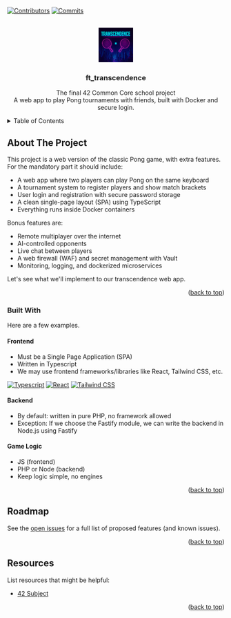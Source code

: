 <a id="readme-top"></a>


[![Contributors][contributors-shield]][contributors-url]
[![Commits][commits-shield]][commits-url]

<!-- PROJECT LOGO -->
<br />
<div align="center">
  <a href="https://github.com/RubenPin90/ft_transcendence">
    <img src="resources/transcendence_logo.png" alt="Logo" width="80" height="80">
  </a>

  <h3 align="center">ft_transcendence</h3>

  <p align="center">
    The final 42 Common Core school project
    <br />
    A web app to play Pong tournaments with friends, built with Docker and secure login.
  </p>
</div>

<!-- TABLE OF CONTENTS -->
<details>
  <summary>Table of Contents</summary>
  <ol>
    <li>
      <a href="#about-the-project">About The Project</a></li>
      <li><a href="#built-with">Built With</a></li>
      <!-- <ul>
      </ul>
    <li>
      <a href="#getting-started">Getting Started</a>
      <ul>
        <li><a href="#prerequisites">Prerequisites</a></li>
        <li><a href="#installation">Installation</a></li>
      </ul>
    </li> -->
    <!-- <li><a href="#usage">Usage</a></li> -->
    <li><a href="#roadmap">Roadmap</a></li>
    <!-- <li><a href="#contact">Contact</a></li> -->
    <li><a href="#resources">Resources</a></li>
  </ol>
</details>



<!-- ABOUT THE PROJECT -->
## About The Project

<!-- [![Product Name Screen Shot][product-screenshot]](https://example.com) -->

This project is a web version of the classic Pong game, with extra features.  
For the mandatory part it should include:

* A web app where two players can play Pong on the same keyboard
* A tournament system to register players and show match brackets
* User login and registration with secure password storage
* A clean single-page layout (SPA) using TypeScript
* Everything runs inside Docker containers

Bonus features are:
* Remote multiplayer over the internet
* AI-controlled opponents
* Live chat between players
* A web firewall (WAF) and secret management with Vault
* Monitoring, logging, and dockerized microservices

Let's see what we'll implement to our transcendence web app.

<p align="right">(<a href="#readme-top">back to top</a>)</p>



### Built With

Here are a few examples.

#### Frontend
  * Must be a Single Page Application (SPA)
  * Written in Typescript
  * We may use frontend frameworks/libraries like React, Tailwind CSS, etc.

[![Typescript][Typescript]][Typescript-url]  [![React][React.js]][React-url]  [![Tailwind CSS][TailwindCSS]][TailwindCSS-url]

#### Backend
  * By default: written in pure PHP, no framework allowed
  * Exception: If we choose the Fastify module, we can write the backend in Node.js using Fastify

#### Game Logic	
  * JS (frontend)
  * PHP or Node (backend)	
  * Keep logic simple, no engines

<p align="right">(<a href="#readme-top">back to top</a>)</p>


<!-- ROADMAP -->
## Roadmap

See the [open issues](https://github.com/RubenPin90/ft_transcendence/issues) for a full list of proposed features (and known issues).

<p align="right">(<a href="#readme-top">back to top</a>)</p>

<!-- CONTACT
## Contact

Your Name - [@your_twitter](https://twitter.com/your_username) - email@example.com

Project Link: [https://github.com/your_username/repo_name](https://github.com/your_username/repo_name)

<p align="right">(<a href="#readme-top">back to top</a>)</p> -->



<!-- ACKNOWLEDGMENTS -->
## Resources

List resources that might be helpful:

* [42 Subject](https://github.com/RubenPin90/ft_transcendence/resources/en.subject_transcendence.pdf)

<p align="right">(<a href="#readme-top">back to top</a>)</p>



<!-- MARKDOWN LINKS & IMAGES -->
<!-- https://www.markdownguide.org/basic-syntax/#reference-style-links -->
[contributors-shield]: https://img.shields.io/badge/Contributors-blue?style=for-the-badge
[contributors-url]: https://github.com/RubenPin90/ft_transcendence/graphs/contributors
[commits-shield]: https://img.shields.io/badge/Commits-yellow?style=for-the-badge
[commits-url]: https://github.com/RubenPin90/ft_transcendence/graphs/commit-activity

[product-screenshot]: images/screenshot.png
[Next.js]: https://img.shields.io/badge/next.js-000000?style=for-the-badge&logo=nextdotjs&logoColor=white
[Next-url]: https://nextjs.org/

[React.js]: https://img.shields.io/badge/React-20232A?style=for-the-badge&logo=react&logoColor=61DAFB
[React-url]: https://reactjs.org/

[TailwindCSS]: https://img.shields.io/badge/Tailwind_CSS-20232A?style=for-the-badge&logo=tailwind%20CSS&logoColor=61DAFB
[TailwindCSS-url]: https://tailwindcss.com/

[Typescript]: https://img.shields.io/badge/Typescript-white?style=for-the-badge&logo=Typescript
[Typescript-url]: https://www.typescriptlang.org/

